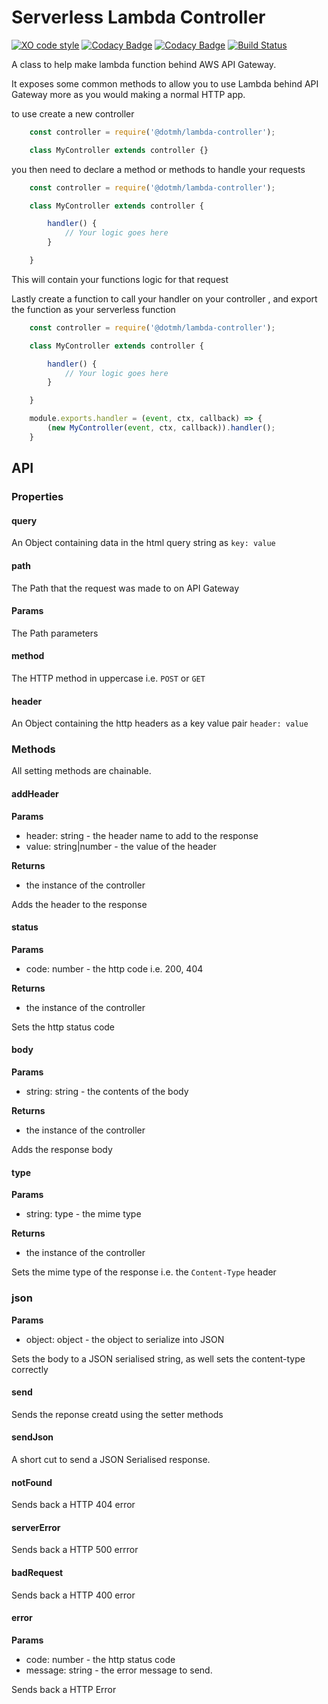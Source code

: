 Serverless Lambda Controller
============================
[![XO code style](https://img.shields.io/badge/code_style-XO-5ed9c7.svg)](https://github.com/xojs/xo)
[![Codacy Badge](https://api.codacy.com/project/badge/Grade/d50a385134dd448cb574a137d53dc022)](https://www.codacy.com?utm_source=github.com&amp;utm_medium=referral&amp;utm_content=dotmh/lambda-controller&amp;utm_campaign=Badge_Grade)
[![Codacy Badge](https://api.codacy.com/project/badge/Coverage/d50a385134dd448cb574a137d53dc022)](https://www.codacy.com?utm_source=github.com&utm_medium=referral&utm_content=dotmh/lambda-controller&utm_campaign=Badge_Coverage)
[![Build Status](https://semaphoreci.com/api/v1/projects/723304e2-be24-4db6-9ebb-5f1f250b9841/2579135/badge.svg)](https://semaphoreci.com/dotmh/lambda-controller)

A class to help make lambda function behind AWS API Gateway. 

It exposes some common methods to allow you to use Lambda behind API Gateway more as you would making a normal HTTP app. 

to use create a new controller 

```js
    const controller = require('@dotmh/lambda-controller');

    class MyController extends controller {}
```

you then need to declare a method or methods to handle your requests

```js
    const controller = require('@dotmh/lambda-controller');

    class MyController extends controller {

        handler() {
            // Your logic goes here
        }

    }
```

This will contain your functions logic for that request 

Lastly create a function to call your handler on your controller , and export the function as your serverless function 

```js
    const controller = require('@dotmh/lambda-controller');

    class MyController extends controller {

        handler() {
            // Your logic goes here
        }

    }

    module.exports.handler = (event, ctx, callback) => {
        (new MyController(event, ctx, callback)).handler();
    }    
```

API
---

### Properties

#### query
An Object containing data in the html query string as `key: value`

#### path
The Path that the request was made to on API Gateway

#### Params
The Path parameters 

#### method
The HTTP method in uppercase i.e. `POST` or `GET`

#### header
An Object containing the http headers as a key value pair `header: value`

### Methods

All setting methods are chainable.

#### addHeader

__Params__

- header: string - the header name to add to the response 
- value: string|number - the value of the header

__Returns__

- the instance of the controller

Adds the header to the response 

#### status

__Params__

- code: number - the http code i.e. 200, 404

__Returns__

- the instance of the controller

Sets the http status code

#### body 

__Params__

- string: string - the contents of the body

__Returns__

- the instance of the controller

Adds the response body

#### type

__Params__

- string: type - the mime type

__Returns__

- the instance of the controller

Sets the mime type of the response i.e. the `Content-Type` header

### json

__Params__

- object: object - the object to serialize into JSON

Sets the body to a JSON serialised string, as well sets the content-type correctly

#### send 

Sends the reponse creatd using the setter methods

#### sendJson

A short cut to send a JSON Serialised response. 

#### notFound

Sends back a HTTP 404 error 

#### serverError

Sends back a HTTP 500 errror

#### badRequest

Sends back a HTTP 400 error

#### error

__Params__

- code: number - the http status code 
- message: string - the error message to send. 

Sends back a HTTP Error